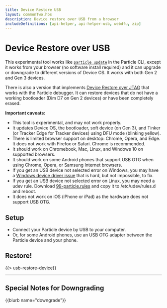```yaml
---
title: Device Restore USB
layout: commonTwo.hbs
description: Device restore over USB from a browser
includeDefinitions: [api-helper, api-helper-usb, webdfu, zip]
---
```


# Device Restore over USB

This experimental tool works like [`particle update`](/reference/developer-tools/cli/#particle-update) in the Particle CLI, except it works from your browser (no software install required) and it can upgrade or downgrade to different versions of Device OS. It works with both Gen 2 and Gen 3 devices. 

There is also a version that implements [Device Restore over JTAG](/device-restore-jtag/) that works with the Particle debugger. It can restore devices that do not have a working bootloader (Dim D7 on Gen 2 devices) or have been completely erased.

**Important caveats:**

- This tool is experimental, and may not work properly.
- It updates Device OS, the bootloader, soft device (on Gen 3), and Tinker (or Tracker Edge for Tracker devices) using DFU mode (blinking yellow).
- There is limited browser support on desktop: Chrome, Opera, and Edge. It does not work with Firefox or Safari. Chrome is recommended.
- It should work on Chromebook, Mac, Linux, and Windows 10 on supported browsers.
- It should work on some Android phones that support USB OTG when using Chrome, Opera, or Samsung Internet browsers.
- If you get an USB device not selected error on Windows, you may have a [Windows device driver issue](https://github.com/rickkas7/particle_notes/tree/master/fixing-windows-10-serial-drivers) that is hard, but not impossible, to fix.
- If you get an USB device not selected error on Linux, you may need a udev rule. Download [99-particle.rules](/assets/files/50-particle.rules) and copy it to /etc/udev/rules.d and reboot.
- It does not work on iOS (iPhone or iPad) as the hardware does not support USB OTG.

## Setup

- Connect your Particle device by USB to your computer.
- Or, for some Android phones, use an USB OTG adapter between the Particle device and your phone.

## Restore!

{{> usb-restore-device}}

---

## Special Notes for Downgrading

{{blurb name="downgrade"}}
